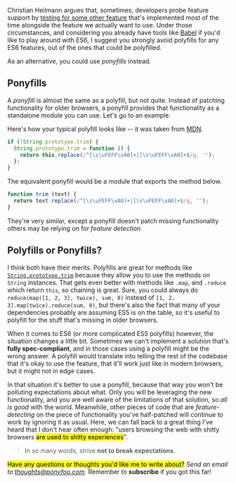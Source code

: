 Christian Heilmann argues that, sometimes, developers probe feature support by [testing for some other feature][1] that's implemented most of the time alongside the feature we actually want to use. Under those circumstances, and considering you already have tools like [Babel][2] if you'd like to play around with ES6, I suggest you strongly avoid polyfills for any ES6 features, out of the ones that could be polyfilled.

As an alternative, you could use _ponyfills_ instead.

## Ponyfills

A _ponyfill_ is almost the same as a polyfill, but not quite. Instead of patching functionality for older browsers, a ponyfill provides that functionality as a standalone module you can use. Let's go to an example.

Here's how your typical polyfill looks like -- it was taken from [MDN][3].

```js
if (!String.prototype.trim) {
  String.prototype.trim = function () {
    return this.replace(/^[\s\uFEFF\xA0]+|[\s\uFEFF\xA0]+$/g, '');
  };
}
```

The equivalent ponyfill would be a module that exports the method below.

```js
function trim (text) {
  return text.replace(/^[\s\uFEFF\xA0]+|[\s\uFEFF\xA0]+$/g, '');
}
```

They're very similar, except a ponyfill doesn't patch missing functionality others may be relying on for _feature detection_.

## Polyfills or Ponyfills?

I think both have their merits. Polyfills are great for methods like [`String.prototype.trim`][3] because they allow you to use the methods on `String` instances. That gets even better with methods like `.map`, and `.reduce` which return `this`, so chaining is great. Sure, you could always do `reduce(map([1, 2, 3], twice), sum, 0)` instead of `[1, 2, 3].map(twice).reduce(sum, 0)`, but there's also the fact that many of your dependencies probably are assuming ES5 is on the table, so it's useful to polyfill for the stuff that's missing in older browsers.

When it comes to ES6 (or more complicated ES5 polyfills) however, the situation changes a little bit. Sometimes we can't implement a solution that's **fully spec-compliant**, and in those cases using a polyfill might be the wrong answer. A polyfill would translate into telling the rest of the codebase that it's okay to use the feature, that it'll work just like in modern browsers, but it might not in edge cases.

In that situation it's better to use a ponyfill, because that way you won't be polluting expectations about what. Only you will be leveraging the new functionality, and you are well aware of the limitations of that solution, so _all is good_ with the world. Meanwhile, other pieces of code that are _feature-detecting_ on the piece of functionality you've half-patched will continue to work by ignoring it as usual. Here, we can fall back to a great thing I've heard that I don't hear often enough: "users browsing the web with shitty browsers <mark>are used to shitty experiences</mark>".

> In so many words, strive **not to break expectations**.

<mark>Have any questions or thoughts you'd like me to write about?</mark> _Send an email to [thoughts@ponyfoo.com][4]._ Remember to **subscribe** if you got this far!

[1]: http://christianheilmann.com/2015/08/17/how-about-we-make-es6-the-new-baseline/ "'How About We Make ES6 the New Baseline?' asks @codepo8"
[2]: https://github.com/babel/babel "babel/babel on GitHub"
[3]: https://developer.mozilla.org/en/docs/Web/JavaScript/Reference/Global_Objects/String/trim "String.prototype.trim() – MDN"
[4]: mailto:thoughts@ponyfoo.com "Send me your questions and feedback!"
